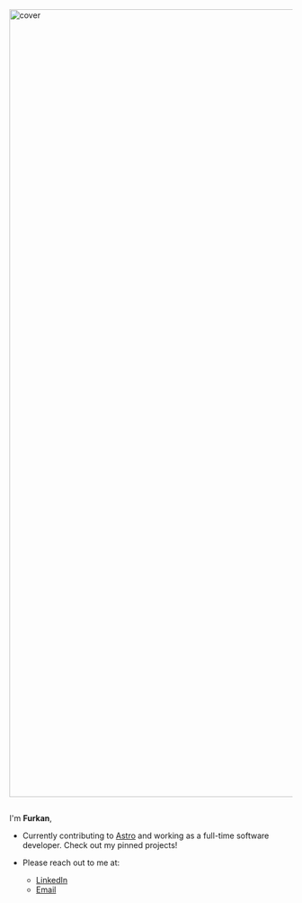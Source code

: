 <img alt="cover" src="https://media.giphy.com/media/NNG238baXWvFcbHRdX/giphy.gif" width="1400px" />


## 

I'm **Furkan**,

- Currently contributing to [Astro](https://github.com/withastro/astro) and working as a full-time software developer. Check out my pinned projects!

- Please reach out to me at:
  - [LinkedIn](https://www.linkedin.com/in/furkan-erdem-506548218/)
  - [Email](mailto:ffrknerdm@gmail.com)

